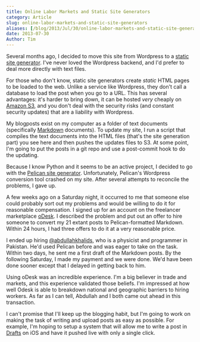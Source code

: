```yaml
---
title: Online Labor Markets and Static Site Generators
category: Article
slug: online-labor-markets-and-static-site-generators
aliases: [/blog/2013/Jul/30/online-labor-markets-and-static-site-generators/]
date: 2013-07-30
Author: Tim
---
```


Several months ago, I decided to move this site from Wordpress to a [static site generator](http://www.mickgardner.com/2012/12/an-introduction-to-static-site.html). I've never loved the Wordpress  backend, and I'd prefer to deal more directly with text files.

For those who don't know, static site generators create _static_ HTML pages to be loaded to the web. Unlike a service like Wordpress, they don't call a database to load the post when you go to a URL. This has several advantages: it's harder to bring down, it can be hosted _very_ cheaply on [Amazon S3](http://aws.amazon.com/s3/), and you don't deal with the security risks (and constant security updates) that are a liability with Wordpress.

My blogposts exist on my computer as a folder of text documents (specifically [Markdown](http://en.wikipedia.org/wiki/Markdown) documents). To update my site, I run a script that compiles the text documents into the HTML files (that's the site generation part) you see here and then pushes the updates files to S3. At some point, I'm going to put the posts in a git repo and use a post-commit hook to do the updating.

Because I know Python and it seems to be an active project, I decided to go with the [Pelican site generator](http://docs.getpelican.com/en/3.2/). Unfortunately, Pelican's Wordpress conversion tool crashed on my site. After several attempts to reconcile the problems, I gave up.

A few weeks ago on a Saturday night, it occurred to me that someone else could probably sort out my problems and would be willing to do it for reasonable compensation. I signed up for an account on the freelancer marketplace [oDesk](https://www.odesk.com/). I described the problem and put out an offer to hire someone to convert my 21 extant posts to Pelican-formatted Markdown. Within 24 hours, I had three offers to do it at a very reasonable price.

I ended up hiring [@abdullahkhalids](https://twitter.com/abdullahkhalids), who is a physicist and programmer in Pakistan. He'd used Pelican before and was eager to take on the task. Within two days, he sent me a first draft of the Markdown posts. By the following Saturday, I made my payment and we were done. We'd have been done sooner except that I delayed in getting back to him.

Using oDesk was an incredible experience. I'm a big believer in trade and markets, and this experience validated those beliefs. I'm impressed at how well Odesk is able to breakdown national and geographic barriers to hiring workers. As far as I can tell, Abdullah and I both came out ahead in this transaction.

I can't promise that I'll keep up the blogging habit, but I'm going to work on making the task of writing and upload posts as easy as possible. For example, I'm hoping to setup a system that will allow me to write a post in [Drafts](http://agiletortoise.com/drafts/) on iOS and have it pushed live with only a single click.
